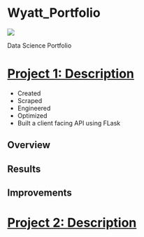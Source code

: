 # Wyatt_Portfolio

![ ](images/url)

Data Science Portfolio

# [Project 1: Description](images/url)
* Created
* Scraped
* Engineered
* Optimized
* Built a client facing API using FLask



## Overview 

## Results

## Improvements

# [Project 2: Description](images/url)

